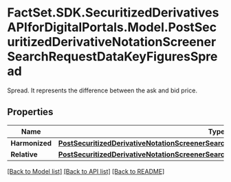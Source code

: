 # FactSet.SDK.SecuritizedDerivativesAPIforDigitalPortals.Model.PostSecuritizedDerivativeNotationScreenerSearchRequestDataKeyFiguresSpread
Spread. It represents the difference between the ask and bid price.

## Properties

Name | Type | Description | Notes
------------ | ------------- | ------------- | -------------
**Harmonized** | [**PostSecuritizedDerivativeNotationScreenerSearchRequestDataKeyFiguresSpreadHarmonized**](PostSecuritizedDerivativeNotationScreenerSearchRequestDataKeyFiguresSpreadHarmonized.md) |  | [optional] 
**Relative** | [**PostSecuritizedDerivativeNotationScreenerSearchRequestDataKeyFiguresSpreadRelative**](PostSecuritizedDerivativeNotationScreenerSearchRequestDataKeyFiguresSpreadRelative.md) |  | [optional] 

[[Back to Model list]](../README.md#documentation-for-models) [[Back to API list]](../README.md#documentation-for-api-endpoints) [[Back to README]](../README.md)


